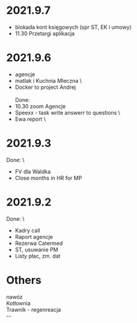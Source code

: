 # 2021.9.7
- blokada kont księgowych (spr ST, EK i umowy)
- 11.30 Przetargi aplikacja 

# 2021.9.6
- agencje 
- matlak i Kuchnia Mleczna \
- Docker to project Andrej \
</br>Done:
- 10.30 zoom Agencje
- Speexx - task  write answerr to questions \
- Ewa report \

# 2021.9.3
Done: \
- FV dla Waldka
- Close months in HR for MP

# 2021.9.2
Done: \
- Kadry call 
- Raport agencje 
- Rezerwa Catermed 
- ST, usuwanie PM
- Listy płac, zm. dat


# Others
nawóz </br>
Kotłownia </br>
Trawnik - regenreacja </br>
--</br>
